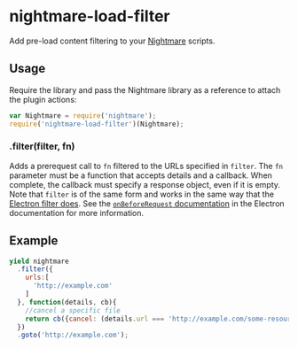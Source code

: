 nightmare-load-filter
======================

Add pre-load content filtering to your [Nightmare](http://github.com/segmentio/nightmare) scripts.

## Usage
Require the library and pass the Nightmare library as a reference to attach the plugin actions:

```js
var Nightmare = require('nightmare');
require('nightmare-load-filter')(Nightmare);
```

### .filter(filter, fn)
Adds a prerequest call to `fn` filtered to the URLs specified in `filter`.  The `fn` parameter must be a function that accepts details and a callback.  When complete, the callback must specify a response object, even if it is empty.  Note that `filter` is of the same form and works in the same way that the [Electron filter does](https://github.com/atom/electron/blob/master/docs/api/session.md#seswebrequest).  See the [`onBeforeRequest` documentation](https://github.com/atom/electron/blob/master/docs/api/session.md#seswebrequestonbeforerequestfilter-listener) in the Electron documentation for more information.

## Example

```js
yield nightmare
  .filter({
    urls:[
      'http://example.com'
    ]
  }, function(details, cb){
    //cancel a specific file
    return cb({cancel: (details.url === 'http://example.com/some-resource.js')});
  })
  .goto('http://example.com');
```
